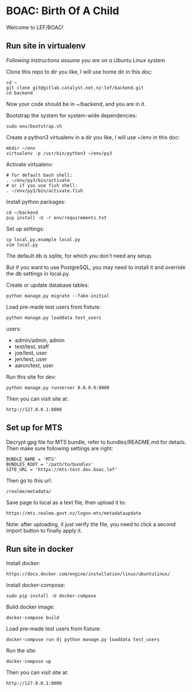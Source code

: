 # BOAC: Birth Of A Child

Welcome to LEF/BOAC!

## Run site in virtualenv

*Following instructions assume you are on a Ubuntu Linux system*

Clone this repo to dir you like, I will use home dir in this doc:

    cd ~
    git clone git@gitlab.catalyst.net.nz:lef/backend.git
    cd backend

Now your code should be in ~/backend, and you are in it.

Bootstrap the system for system-wide dependencies:

    sudo env/bootstrap.sh

Create a python3 virtualenv in a dir you like, I will use ~/env in this doc:

    mkdir ~/env
    virtualenv -p /usr/bin/python3 ~/env/py3

Activate virtualenv:

    # for default bash shell:
    . ~/env/py3/bin/activate
    # or if you use fish shell:
    . ~/env/py3/bin/activate.fish

Install python packages:

    cd ~/backend
    pip install -U -r env/requirements.txt

Set up settings:

    cp local.py.example local.py
    vim local.py

The default db is sqlite, for which you don't need any setup.

But if you want to use PostgreSQL, you may need to install it and override the db settings in local.py.

Create or update database tables:

    python manage.py migrate --fake-initial

Load pre-made test users from fixture:

    python manage.py loaddata test_users

users:
- admin/admin, admin
- test/test, staff
- joe/test, user
- jen/test, user
- aaron/test, user

Run this site for dev:

    python manage.py runserver 0.0.0.0:8000

Then you can visit site at:

    http://127.0.0.1:8000

## Set up for MTS
Decrypt gpg file for MTS bundle, refer to bundles/README.md for details.
Then make sure following settings are right:

    BUNDLE_NAME = 'MTS'
    BUNDLES_ROOT = '/path/to/bundles'
    SITE_URL = 'https://mts-test.dev.boac.lef'

Then go to this url:

    /realme/metadata/

Save page to local as a text file, then upload it to:

    https://mts.realme.govt.nz/logon-mts/metadataupdate

Note: after uploading, it just verify the file, you need to click a second import button to finally apply it.

## Run site in docker

Install docker:

    https://docs.docker.com/engine/installation/linux/ubuntulinux/

Install docker-compose:

    sudo pip install -U docker-compose

Build docker image:

    docker-compose build

Load pre-made test users from fixture:

    docker-compose run dj python manage.py loaddata test_users

Run the site:

    docker-compose up

Then you can visit site at:

    http://127.0.0.1:8000
